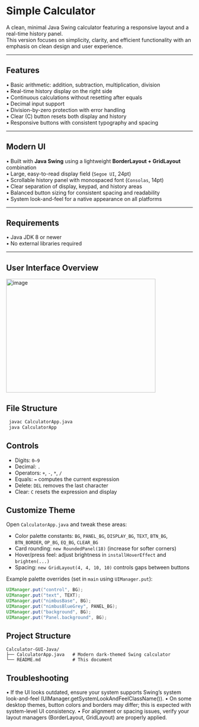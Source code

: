 # Simple Calculator

A clean, minimal Java Swing calculator featuring a responsive layout and a real-time history panel.  
This version focuses on simplicity, clarity, and efficient functionality with an emphasis on clean design and user experience.

---

## Features

• Basic arithmetic: addition, subtraction, multiplication, division  
• Real-time history display on the right side  
• Continuous calculations without resetting after equals  
• Decimal input support  
• Division-by-zero protection with error handling  
• Clear (C) button resets both display and history  
• Responsive buttons with consistent typography and spacing  

---

## Modern UI

• Built with **Java Swing** using a lightweight **BorderLayout + GridLayout** combination  
• Large, easy-to-read display field (`Segoe UI`, 24pt)  
• Scrollable history panel with monospaced font (`Consolas`, 14pt)  
• Clear separation of display, keypad, and history areas  
• Balanced button sizing for consistent spacing and readability  
• System look-and-feel for a native appearance on all platforms  

---

## Requirements

• Java JDK 8 or newer  
• No external libraries required  

---

## User Interface Overview

<img width="403" height="307" alt="image" src="https://github.com/user-attachments/assets/af052036-e67e-4086-ad63-62bf18241488" />


## File Structure
```bash
 javac CalculatorApp.java
 java CalculatorApp
```

## Controls
- Digits: `0–9`
- Decimal: `.`
- Operators: `+`, `-`, `*`, `/`
- Equals: `=` computes the current expression
- Delete: `DEL` removes the last character
- Clear: `C` resets the expression and display

## Customize Theme
Open `CalculatorApp.java` and tweak these areas:
- Color palette constants: `BG`, `PANEL_BG`, `DISPLAY_BG`, `TEXT`, `BTN_BG`, `BTN_BORDER`, `OP_BG`, `EQ_BG`, `CLEAR_BG`
- Card rounding: `new RoundedPanel(18)` (increase for softer corners)
- Hover/press feel: adjust brightness in `installHoverEffect` and `brighten(...)`
- Spacing: `new GridLayout(4, 4, 10, 10)` controls gaps between buttons

Example palette overrides (set in `main` using `UIManager.put`):
```java
UIManager.put("control", BG);
UIManager.put("text", TEXT);
UIManager.put("nimbusBase", BG);
UIManager.put("nimbusBlueGrey", PANEL_BG);
UIManager.put("background", BG);
UIManager.put("Panel.background", BG);
```

## Project Structure
```
Calculator-GUI-Java/
├── CalculatorApp.java   # Modern dark-themed Swing calculator
└── README.md            # This document
```

## Troubleshooting
• If the UI looks outdated, ensure your system supports Swing’s system look-and-feel (UIManager.getSystemLookAndFeelClassName()).
• On some desktop themes, button colors and borders may differ; this is expected with system-level UI consistency.
• For alignment or spacing issues, verify your layout managers (BorderLayout, GridLayout) are properly applied.

